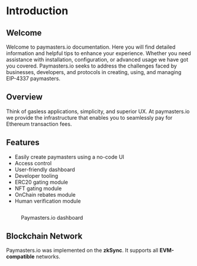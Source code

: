 # Introduction

## Welcome

Welcome to paymasters.io documentation. Here you will find detailed information and helpful tips to enhance your experience. Whether you need assistance with installation, configuration, or advanced usage we have got you covered. Paymasters.io seeks to address the challenges faced by businesses, developers, and protocols in creating, using, and managing EIP-4337 paymasters.

## Overview

Think of gasless applications, simplicity, and superior UX. At paymasters.io we provide the infrastructure that enables you to seamlessly pay for Ethereum transaction fees.

## Features

* Easily create paymasters using a no-code UI
* Access control
* User-friendly dashboard
* Developer tooling
* ERC20 gating module
* NFT gating module
* OnChain rebates module
* Human verification module



<figure><img src=".gitbook/assets/dashboard.png" alt=""><figcaption><p>Paymasters.io dashboard </p></figcaption></figure>

## Blockchain Network

Paymasters.io was implemented on the **zkSync**. It supports all **EVM-compatible** networks.
